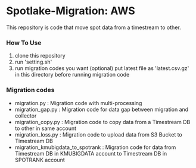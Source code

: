 # Spotlake-Migration: AWS

This repository is code that move spot data from a timestream to other.

### How To Use
1. clone this repository
2. run 'setting.sh'
3. run migration codes you want
(optional) put latest file as 'latest.csv.gz' in this directory before running migration code

### Migration codes
* migration.py : Migration code with multi-processing
* migration_gap.py : Migration code for data gap between migration and collector
* migration_copy.py : Migration code to copy data from a Timestream DB to other in same account
* migration_loss.py : Migration code to upload data from S3 Bucket to Timestream DB
* migration_kmubigdata_to_spotrank : Migration code for data from Timestream DB in KMUBIGDATA account to Timestream DB in SPOTRANK account

